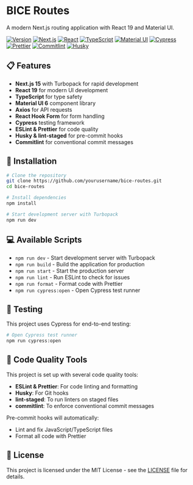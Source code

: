 # BICE Routes

A modern Next.js routing application with React 19 and Material UI.

[![Version](https://img.shields.io/badge/version-0.1.0-blue.svg)](https://shields.io/)
[![Next.js](https://img.shields.io/badge/Next.js-15.1.6-black?logo=next.js)](https://nextjs.org/)
[![React](https://img.shields.io/badge/React-19.0.0-61DAFB?logo=react)](https://react.dev/)
[![TypeScript](https://img.shields.io/badge/TypeScript-5-3178C6?logo=typescript)](https://www.typescriptlang.org/)
[![Material UI](https://img.shields.io/badge/MUI-6.4.5-0081CB?logo=mui)](https://mui.com/)
[![Cypress](https://img.shields.io/badge/Cypress-14.1.0-17202C?logo=cypress)](https://www.cypress.io/)
[![Prettier](https://img.shields.io/badge/code_style-prettier-ff69b4.svg?logo=prettier)](https://prettier.io/)
[![Commitlint](https://img.shields.io/badge/commitlint-enabled-brightgreen?logo=commitlint)](https://commitlint.js.org/)
[![Husky](https://img.shields.io/badge/husky-enabled-yellow?logo=git)](https://typicode.github.io/husky/)

## 📋 Features

- **Next.js 15** with Turbopack for rapid development
- **React 19** for modern UI development
- **TypeScript** for type safety
- **Material UI 6** component library
- **Axios** for API requests
- **React Hook Form** for form handling
- **Cypress** testing framework
- **ESLint & Prettier** for code quality
- **Husky & lint-staged** for pre-commit hooks
- **Commitlint** for conventional commit messages

## 🚀 Installation

```bash
# Clone the repository
git clone https://github.com/yourusername/bice-routes.git
cd bice-routes

# Install dependencies
npm install

# Start development server with Turbopack
npm run dev
```

## 💻 Available Scripts

- `npm run dev` - Start development server with Turbopack
- `npm run build` - Build the application for production
- `npm run start` - Start the production server
- `npm run lint` - Run ESLint to check for issues
- `npm run format` - Format code with Prettier
- `npm run cypress:open` - Open Cypress test runner

## 🧪 Testing

This project uses Cypress for end-to-end testing:

```bash
# Open Cypress test runner
npm run cypress:open
```

## 🔧 Code Quality Tools

This project is set up with several code quality tools:

- **ESLint & Prettier**: For code linting and formatting
- **Husky**: For Git hooks
- **lint-staged**: To run linters on staged files
- **commitlint**: To enforce conventional commit messages

Pre-commit hooks will automatically:

- Lint and fix JavaScript/TypeScript files
- Format all code with Prettier

## 📝 License

This project is licensed under the MIT License - see the [LICENSE](./LICENSE) file for details.
